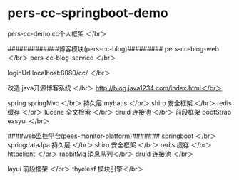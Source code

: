 # pers-cc-springboot-demo	
pers-cc-demo cc个人框架 ＜/br＞

#############博客模块(pers-cc-blog)#########
pers-cc-blog-web	＜/br＞
pers-cc-blog-service	＜/br＞

loginUrl localhost:8080/cc/	＜/br＞

改造 java开源博客系统 	＜/br＞
http://blog.java1234.com/index.html＜/br＞

spring springMvc ＜/br＞
持久层  mybatis  ＜/br＞ 
shiro 安全框架 	＜/br＞
redis 缓存 	＜/br＞
lucene 全文检索  ＜/br＞
druid 连接池	＜/br＞
前段框架 bootStrap easyui ＜/br＞



####web监控平台(pees-monitor-platform)#######
springboot ＜/br＞
springdataJpa 持久层 ＜/br＞
shiro 安全框架 	＜/br＞
redis 缓存 	＜/br＞
httpclient	＜/br＞
rabbitMq	消息队列＜/br＞
druid 连接池	＜/br＞

layui 前段框架  ＜/br＞
thyeleaf 模块引擎＜/br＞
